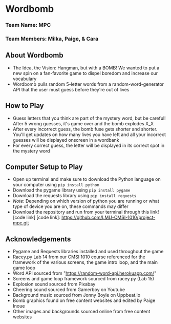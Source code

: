 # Wordbomb
### Team Name: MPC
### Team Members: Milka, Paige, & Cara

## About Wordbomb
- The Idea, the Vision: Hangman, but with a BOMB! We wanted to put a new spin on a fan-favorite game to dispel boredom and increase our vocabulary
- Wordbomb pulls random 5-letter words from a random-word-generator API that the user must guess before they're out of lives

## How to Play
- Guess letters that you think are part of the mystery word, but be careful! After 5 wrong guesses, it's game over and the bomb explodes X_X
- After every incorrect guess, the bomb fuse gets shorter and shorter. You'll get updates on how many lives you have left and all your incorrect guesses will be displayed onscreen in a wordbank
- For every correct guess, the letter will be displayed in its correct spot in the mystery word

## Computer Setup to Play
- Open up terminal and make sure to download the Python language on your computer using `pip install python`
- Download the pygame library using `pip install pygame`
- Download the requests library using `pip install requests`
- *Note*: Depending on which version of python you are running or what type of device you are on, these commands may differ
- Download the repository and run from your terminal through this link![code link]
[code link]: https://github.com/LMU-CMSI-1010/project-mpc.git

## Acknowledgements
- Pygame and Requests libraries installed and used throughout the game
- Racey.py Lab 14 from our CMSI 1010 course referenced for the framework of the various screens, the game intro loop, and the main game loop
- Word API sourced from "https://random-word-api.herokuapp.com/"
- Screens and game loop framework sourced from racey.py (Lab 15)
- Explosion sound sourced from Pixabay
- Cheering sound sourced from Gamerboy on Youtube
- Background music sourced from Jonny Boyle on Uppbeat.io
- Bomb graphics found on free content websites and edited by Paige Inoue
- Other images and backgrounds sourced online from free content websites

